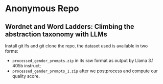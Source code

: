 # Anonymous Repo

## Wordnet and Word Ladders: Climbing the abstraction taxonomy with LLMs

Install git lfs and git clone the repo, the dataset used is available in two forms:
 - `processed_gender_prompts.zip` in its raw format as output by Llama 3.1 405b instruct;
 - `processed_gender_prompts_1.zip` after we postprocess and compute our quality score.
